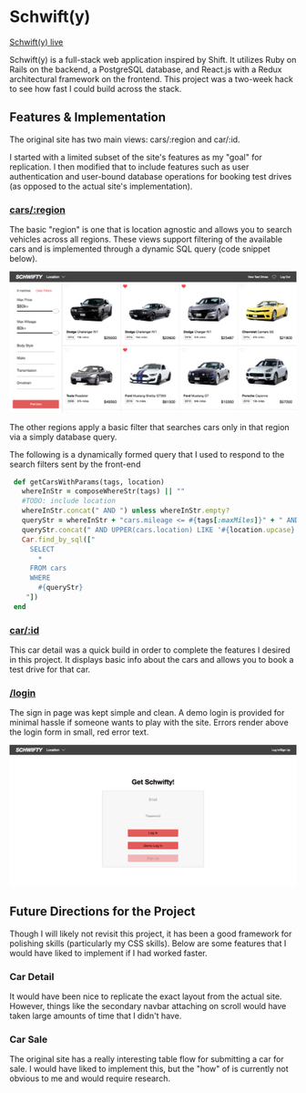 # Schwift(y)

[Schwift(y) live][heroku]

[heroku]: https://schwifty.herokuapp.com/

Schwift(y) is a full-stack web application inspired by Shift.  It utilizes Ruby on Rails on the backend, a PostgreSQL database, and React.js with a Redux architectural framework on the frontend. This project was a two-week hack to see how fast I could build across the stack.

## Features & Implementation

 The original site has two main views: cars/:region and car/:id.

 I started with a limited subset of the site's features as my "goal" for replication. I then modified that to include features such as user authentication and user-bound database operations for booking test drives (as opposed to the actual site's implementation).

### [cars/:region]
[cars/:region]: https://schwifty.herokuapp.com/#/cars

 The basic "region" is one that is location agnostic and allows you to search vehicles across all regions. These views support filtering of the available cars and is implemented through a dynamic SQL query (code snippet below).
 
 ![image of search page](./readme_images/default_region.png)
 
 The other regions apply a basic filter that searches cars only in that region via a simply database query.
 
 The following is a dynamically formed query that I used to respond to the search filters sent by the front-end
 
 ```Ruby
  def getCarsWithParams(tags, location)
    whereInStr = composeWhereStr(tags) || ""
    #TODO: include location
    whereInStr.concat(" AND ") unless whereInStr.empty?
    queryStr = whereInStr + "cars.mileage <= #{tags[:maxMiles]}" + " AND cars.price <= #{tags[:maxPrice]}"
    queryStr.concat(" AND UPPER(cars.location) LIKE '#{location.upcase}'") unless location.empty?
    Car.find_by_sql(["
      SELECT 
        *
      FROM cars
      WHERE 
        #{queryStr}
     "])
  end
```

### [car/:id]
[car/:id]: https://schwifty.herokuapp.com/#/car/1

This car detail was a quick build in order to complete the features I desired in this project. It displays basic info about the cars and allows you to book a test drive for that car.


### [/login]
[/login]: https://schwifty.herokuapp.com/#/login

The sign in page was kept simple and clean. A demo login is provided for minimal hassle if someone wants to play with the site. Errors render above the login form in small, red error text. 

 ![image of search page](./readme_images/login.png)

## Future Directions for the Project

Though I will likely not revisit this project, it has been a good framework for polishing skills (particularly my CSS skills). Below are some features that I would have liked to implement if I had worked faster.

### Car Detail
It would have been nice to replicate the exact layout from the actual site. However, things like the secondary navbar attaching on scroll would have taken large amounts of time that I didn't have.

### Car Sale

The original site has a really interesting table flow for submitting a car for sale. I would have liked to implement this, but the "how" of is currently not obvious to me and would require research.

